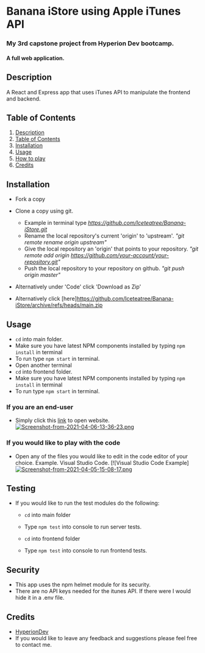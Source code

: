 # Banana iStore using Apple iTunes API
### My 3rd capstone project from Hyperion Dev bootcamp.
#### A full web application.

## Description
A React and Express app that uses iTunes API to manipulate the frontend and backend.

## Table of Contents
1. [Description](#description)
2. [Table of Contents](#table-of-contents)
3. [Installation](#installation)
4. [Usage](#usage)
5. [How to play](#how-to-play)
6. [Credits](#credits)


## Installation

* Fork a copy
* Clone a copy using git.
  * Example in terminal type *https://github.com/Iceteatree/Banana-iStore.git*
  * Rename the local repository's current 'origin' to 'upstream'.
    *"git remote rename origin upstream"*
  * Give the local repository an 'origin' that points to your repository.
    *"git remote add origin https://github.com/your-account/your-repository.git"*
  * Push the local repository to your repository on github.
    *"git push origin master"*

* Alternatively under 'Code' click 'Download as Zip'
* Alternatively click [here]https://github.com/Iceteatree/Banana-iStore/archive/refs/heads/main.zip

## Usage

* ``cd`` into main folder.
* Make sure you have latest NPM components installed by typing ``npm install`` in terminal
* To run type ``npm start`` in terminal.
* Open another terminal
* ``cd`` into frontend folder.
* Make sure you have latest NPM components installed by typing ``npm install`` in terminal
* To run type ``npm start`` in terminal.

### If you are an end-user
* Simply click this [link](https://banana-istore.herokuapp.com/) to open website.
[![Screenshot-from-2021-04-06-13-36-23.png](https://i.postimg.cc/CKQ2wBJ0/Screenshot-from-2021-04-06-13-36-23.png)](https://postimg.cc/XZ9L8vT1)
### If you would like to play with the code
* Open any of the files you would like to edit in the code editor of your choice. Example. Visual Studio Code.
[![Visual Studio Code Example][![Screenshot-from-2021-04-05-15-08-17.png](https://i.postimg.cc/pLM0ydVz/Screenshot-from-2021-04-05-15-08-17.png)](https://postimg.cc/N5b8zBHj)

## Testing
* If you would like to run the test modules do the following:
  * ``cd`` into main folder
  * Type ``npm test`` into console to run server tests.

  * ``cd`` into frontend folder
  * Type ``npm test`` into console to run frontend tests.

## Security
* This app uses the npm helmet module for its security.
* There are no API keys needed for the itunes API. If there were I would hide it in a .env file.


## Credits
* [HyperionDev](https://www.hyperiondev.com/)
* If you would like to leave any feedback and suggestions please feel free to contact me.

